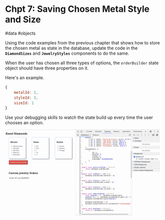 # Chpt 7: Saving Chosen Metal Style and Size
#data #objects

Using the code examples from the previous chapter that shows how to store the chosen metal as state in the database, update the code in the **`DiamondSizes`** and **`JewelryStyles`** components to do the same.

When the user has chosen all three types of options, the `orderBuilder` state object should have three properties on it.

Here's an example.

```js
{
    metalId: 2,
    styleId: 3,
    sizeId: 1
}
```

Use your debugging skills to watch the state build up every time the user chooses an option.


![](./images/kneel-diamonds-order-builder.gif)
